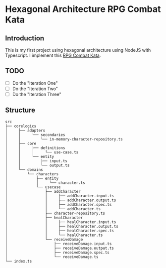 # Hexagonal Architecture RPG Combat Kata


## Introduction
This is my first project using hexagonal architecture using NodeJS with Typescript. I implement this [RPG Combat Kata](https://github.com/ardalis/kata-catalog/blob/master/katas/RPG%20Combat.md).


## TODO

- [ ] Do the "Iteration One"
- [ ] Do the "Iteration Two"
- [ ] Do the "Iteration Three"

## Structure

```
src
├── corelogics
│     ├── adapters
│     │     └── secondaries
│     │         └── in-memory-character-repository.ts
│     ├── core
│     │     ├── definitions
│     │     │     └── use-case.ts
│     │     └── entity
│     │         ├── input.ts
│     │         └── output.ts
│     └── domains
│         └── characters
│             ├── entity
│             │     └── character.ts
│             └── usecase
│                 ├── addCharacter
│                 │     ├── addCharacter.input.ts
│                 │     ├── addCharacter.output.ts
│                 │     ├── addCharacter.spec.ts
│                 │     └── addCharacter.ts
│                 ├── character-repository.ts
│                 ├── healCharacter
│                 │     ├── healCharacter.input.ts
│                 │     ├── healCharacter.output.ts
│                 │     ├── healCharacter.spec.ts
│                 │     └── healCharacter.ts
│                 └── receiveDamage
│                     ├── receiveDamage.input.ts
│                     ├── receiveDamage.output.ts
│                     ├── receiveDamage.spec.ts
│                     └── receiveDamage.ts
└── index.ts
```
